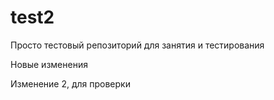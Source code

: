 # test2
Просто тестовый репозиторий для занятия и тестирования

Новые изменения

Изменение 2, для проверки